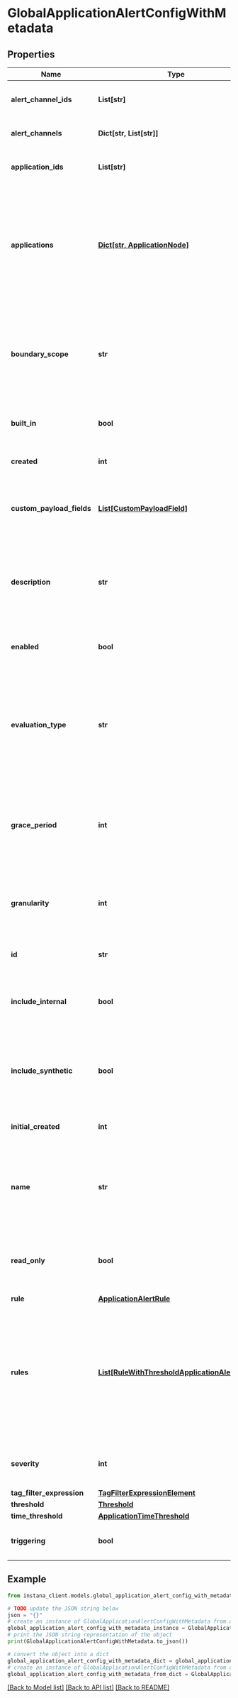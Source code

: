 # GlobalApplicationAlertConfigWithMetadata


## Properties

Name | Type | Description | Notes
------------ | ------------- | ------------- | -------------
**alert_channel_ids** | **List[str]** | List of IDs of alert channels defined in Instana. Can be left empty. | 
**alert_channels** | **Dict[str, List[str]]** | Set of alert channel IDs associated with the severity. | [optional] 
**application_ids** | **List[str]** | IDs of the applications that this Smart Alert is applied to. | [optional] 
**applications** | [**Dict[str, ApplicationNode]**](ApplicationNode.md) | Selection of applications, services, and endpoints that this Smart Alert configuration is associated with. This selection is connected to the defined &#x60;tagFilterExpression&#x60; by the logical &#x60;AND&#x60; operator. | 
**boundary_scope** | **str** | Determines the source of the application alert configuration. An &#x60;INBOUND&#x60; scope refers to consumer-made calls. An &#x60;ALL&#x60; scope refers to both consumer and internally made calls. | 
**built_in** | **bool** | Flag that indicates whether this configuration is a built-in Smart Alert.  | [optional] 
**created** | **int** | Unix timestamp representing the creation time of this revision. | [optional] 
**custom_payload_fields** | [**List[CustomPayloadField]**](CustomPayloadField.md) | Custom payload fields to send additional information in the alert notifications. Can be left empty. | 
**description** | **str** | Description of the application alert configuration. Used as a template for the description of alert/event notifications triggered by this Smart Alert configuration. | 
**enabled** | **bool** | Flag to indicate whether or not the configuration is enabled. | [optional] 
**evaluation_type** | **str** | Determines whether calls of the aggregated metrics are grouped by the application, the service, or the endpoint. This also determines whether the resulting events are categorized as an issue on the respective entity of that group. | 
**grace_period** | **int** | The duration for which an alert remains open after conditions are no longer violated, with the alert auto-closing once the grace period expires. | [optional] 
**granularity** | **int** | The evaluation granularity used for detection of violations of the defined threshold. Defines the size of the tumbling window used. | [default to 600000]
**id** | **str** | ID of this Global Application Alert Configuration. | 
**include_internal** | **bool** | Flag to include Internal Calls. These calls are work done inside a service and correspond to intermediate spans in custom tracing. | [optional] 
**include_synthetic** | **bool** | Flag to include Synthetic Calls. These calls have a synthetic endpoint as their destination, such as calls to health-check endpoints.  | [optional] 
**initial_created** | **int** | Unix timestamp representing the time of the initial revision. | [optional] 
**name** | **str** | Name of the application alert configuration. Used as a template for the title of alert/event notifications triggered by this Smart Alert configuration. | 
**read_only** | **bool** | Flag to indicate whether or not the configuration is read-only. Read-only access restricts modification of the config. | [optional] 
**rule** | [**ApplicationAlertRule**](ApplicationAlertRule.md) |  | [optional] 
**rules** | [**List[RuleWithThresholdApplicationAlertRule]**](RuleWithThresholdApplicationAlertRule.md) | A list of rules where each rule is associated with multiple thresholds and their corresponding severity levels. This enables more complex alert configurations with validations to ensure consistent and logical threshold-severity combinations. | [optional] 
**severity** | **int** | The severity of the alert when triggered, which is either 5 (Warning), or 10 (Critical). | [optional] 
**tag_filter_expression** | [**TagFilterExpressionElement**](TagFilterExpressionElement.md) |  | 
**threshold** | [**Threshold**](Threshold.md) |  | [optional] 
**time_threshold** | [**ApplicationTimeThreshold**](ApplicationTimeThreshold.md) |  | 
**triggering** | **bool** | Optional flag to indicate whether an Incident is also triggered or not. | [optional] 

## Example

```python
from instana_client.models.global_application_alert_config_with_metadata import GlobalApplicationAlertConfigWithMetadata

# TODO update the JSON string below
json = "{}"
# create an instance of GlobalApplicationAlertConfigWithMetadata from a JSON string
global_application_alert_config_with_metadata_instance = GlobalApplicationAlertConfigWithMetadata.from_json(json)
# print the JSON string representation of the object
print(GlobalApplicationAlertConfigWithMetadata.to_json())

# convert the object into a dict
global_application_alert_config_with_metadata_dict = global_application_alert_config_with_metadata_instance.to_dict()
# create an instance of GlobalApplicationAlertConfigWithMetadata from a dict
global_application_alert_config_with_metadata_from_dict = GlobalApplicationAlertConfigWithMetadata.from_dict(global_application_alert_config_with_metadata_dict)
```
[[Back to Model list]](../README.md#documentation-for-models) [[Back to API list]](../README.md#documentation-for-api-endpoints) [[Back to README]](../README.md)


